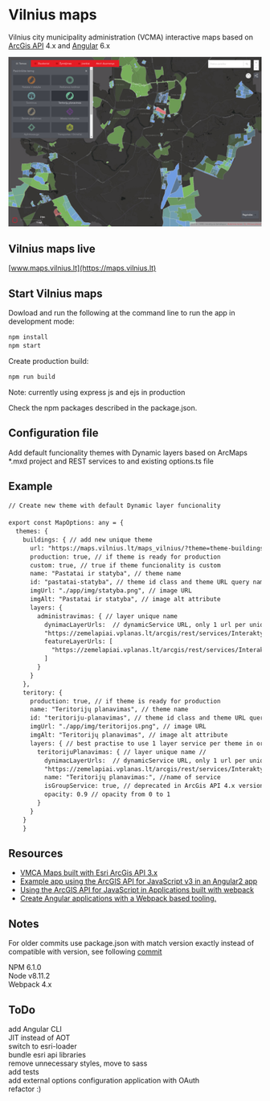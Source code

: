 # Vilnius maps

Vilnius city municipality administration (VCMA) interactive maps based on [ArcGis API] 4.x and [Angular] 6.x

![screenshot](https://raw.githubusercontent.com/anged/vm-ng/master/sreenshot.png)

## Vilnius maps live
[www.maps.vilnius.lt](https://maps.vilnius.lt)

## Start Vilnius maps
Dowload and run the following at the command line to run the app in development mode:
```bash
npm install
npm start
```
Create production build:
```bash
npm run build
```
Note: currently using express js and ejs in production  
  
Check the npm packages described in the package.json.  

## Configuration file
Add default funcionality themes with Dynamic layers based on ArcMaps *.mxd project and REST services to and existing options.ts file


## Example
``` HTML
// Create new theme with default Dynamic layer funcionality

export const MapOptions: any = {
  themes: {
    buildings: { // add new unique theme
      url: "https://maps.vilnius.lt/maps_vilnius/?theme=theme-buildings", // while migrating to ArcGis 4.x is not completely finished use url for static navigation to ArcGis 3.x app
      production: true, // if theme is ready for production
      custom: true, // true if theme funcionality is custom
      name: "Pastatai ir statyba", // theme name
      id: "pastatai-statyba", // theme id class and theme URL query name
      imgUrl: "./app/img/statyba.png", // image URL
      imgAlt: "Pastatai ir statyba", // image alt attribute
      layers: {
        administravimas: { // layer unique name
          dynimacLayerUrls:  // dynamicService URL, only 1 url per uniquer Layer
          "https://zemelapiai.vplanas.lt/arcgis/rest/services/Interaktyvus_zemelapis/Pastatu_administravimas/MapServer",
          featureLayerUrls: [
            "https://zemelapiai.vplanas.lt/arcgis/rest/services/Interaktyvus_zemelapis/Pastatu_administravimas/MapServer/1"
          ]
        }
      }
    },
    teritory: {
      production: true, // if theme is ready for production
      name: "Teritorijų planavimas", // theme name
      id: "teritoriju-planavimas", // theme id class and theme URL query name
      imgUrl: "./app/img/teritorijos.png", // image URL
      imgAlt: "Teritorijų planavimas", // image alt attribute
      layers: { // best practise to use 1 layer service per theme in order to save as much as possible ArcSOC processes, multiple layers works as well.
        teritorijuPlanavimas: { // layer unique name //
          dynimacLayerUrls:  // dynamicService URL, only 1 url per uniquer Layer
          "https://zemelapiai.vplanas.lt/arcgis/rest/services/Interaktyvus_zemelapis/Teritoriju_planavimas/MapServer",
          name: "Teritorijų planavimas:", //name of service
          isGroupService: true, // deprecated in ArcGis API 4.x version
          opacity: 0.9 // opacity from 0 to 1
        }
      }
    }
	}

```

## Resources
* [VMCA Maps built with Esri ArcGis API 3.x ](https://github.com/anged/vm)
* [Example app using the ArcGIS API for JavaScript v3 in an Angular2 app ](https://github.com/tomwayson/angular2-esri-example)
* [Using the ArcGIS API for JavaScript in Applications built with webpack](http://tomwayson.com/2016/11/27/using-the-arcgis-api-for-javascript-in-applications-built-with-webpack/)
* [Create Angular applications with a Webpack based tooling.](https://angular.io/docs/ts/latest/guide/webpack.html)

## Notes
For older commits use package.json with match version exactly instead of compatible with version, see following [commit](https://github.com/anged/vm-ng/commit/f581b1e5a53b3a99a8f0d2bd8583cd2a37706c6d)


NPM 6.1.0  
Node v8.11.2  
Webpack 4.x  

## ToDo
add Angular CLI  
JIT instead of AOT  
switch to esri-loader  
bundle esri api libraries  
remove unnecessary styles, move to sass  
add tests  
add external options configuration application with OAuth  
refactor :)  

[Angular]:https://angular.io/
[ArcGis API]:https://developers.arcgis.com/javascript/
